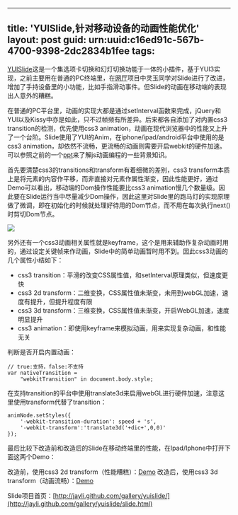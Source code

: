 
---
title: 'YUISlide,针对移动设备的动画性能优化'
layout: post
guid: urn:uuid:c16ed91c-567b-4700-9398-2dc2834b1fee
tags:
---

[YUISlide](http://jayli.github.com/gallery/yuislide)这是一个集选项卡切换和幻灯切换功能于一体的小插件，基于YUI3实现，之前主要用在普通的PC终端里，在[网厅](http://wt.taobao.com/)项目中灵玉同学对Slide进行了改进，增加了手持设备里的小功能，比如手指滑动事件。但Slide的动画在移动端的表现出人意外的糟糕。

在普通的PC平台里，动画的实现大都是通过setInterval函数来完成，jQuery和YUI以及Kissy中亦是如此，只不过帧频有所差异。后来都各自添加了对内置css3 transition的检测，优先使用css3 animation，动画在现代浏览器中的性能又上升了一个台阶。Slide使用了YUI的Anim，在iphone/ipad/android平台中使用的是css3 animation，却依然不流畅，更流畅的动画则需要开启webkit的硬件加速。可以参照之前的一个[ppt](http://www.slideshare.net/lijing00333/graphic-programming-in-js)来了解js动画编程的一些背景知识。

首先要清楚css3的transitions和transform有着细微的差别，css3 transform本质上是将元素的内容作平移，而非直接对元素作属性渐变，因此性能更好，通过Demo可以看出，移动端的Dom操作性能要比css3 animation慢几个数量级。因此要在Slide运行当中尽量减少Dom操作，因此这里对Slide里的跑马灯的实现原理做了微调，即在初始化的时候就处理好待用的Dom节点，而不用在每次执行next()时剪切Dom节点。

![](http://jayli.github.com/gallery/yuislide/assets/slide-c.png)

另外还有一个css3动画相关属性就是keyframe，这个是用来辅助作复杂动画时用的，通过设定关键帧来作动画，Slide中的简单动画暂时用不到。因此css3动画的几个属性小结如下：

- css3 transition：平滑的改变CSS属性值，和setInterval原理类似，但速度更快
- css3 2d transform：二维变换，CSS属性值未渐变，未用到webGL加速，速度有提升，但提升程度有限
- css3 3d transform：三维变换，CSS属性值未渐变，开启WebGL加速，速度明显提升
- css3 animation：即使用keyframe来模拟动画，用来实现复杂动画，和性能无关

判断是否开启内置动画：

	// true:支持，false:不支持
	var nativeTransition = 
		"webkitTransition" in document.body.style;

在支持transition的平台中使用translate3d来启用webGL进行硬件加速，注意这里使用transform代替了transition：

	animNode.setStyles({
		'-webkit-transition-duration': speed + 's',
		'-webkit-transform':'translate3d('+dic+',0,0)'
	});

最后比较下改造前和改造后的Slide在移动终端里的性能，在Ipad/Iphone中打开下面这两个Demo：

改造前，使用css3 2d transform（性能糟糕）：[Demo](http://jayli.github.com/gallery/yuislide/slide2.html)
改造后，使用css3 3d transform（动画流畅）：[Demo](http://jayli.github.com/gallery/yuislide/slide.html)

Slide项目首页：[http://jayli.github.com/gallery/yuislide/](http://jayli.github.com/gallery/yuislide/slide.html)
